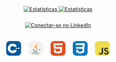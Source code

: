 <div align="center">
    <a href="https://github.com/PapauloMP">
        <img width="350px" alt="Estatísticas" 
        src="https://github-readme-stats.vercel.app/api?username=PapauloMP&theme=algolia&hide_border=false&include_all_commits=false&count_private=false"/>
        <img width="350px" alt="Estatísticas" 
         src="https://github-readme-stats.vercel.app/api/top-langs/?username=PapauloMP&theme=algolia&hide_border=false&include_all_commits=false&count_private=false&layout=compact"/>
    </a>
</div>
<br>
<div align="center">
    <a href="https://www.linkedin.com/in/marcospaulo-rodrigues" target="_blank">
        <img align="center" alt="Conectar-se no LinkedIn" height="30" style="vertical-align: top; margin: 10px;"
         src="https://img.shields.io/badge/-LinkedIn-%230077B5?style=for-the-badge&logo=linkedin&logoColor=white"/>
    </a> 
</div>
<br>
<div align="center">
    <img src="https://github.com/tandpfun/skill-icons/raw/main/icons/CPP.svg" alt="C++" height="40" style="margin:8px">
    <img src="https://github.com/tandpfun/skill-icons/raw/main/icons/Java-Light.svg" alt="Java" height="40" style="margin:8px">
    <img src="https://github.com/tandpfun/skill-icons/raw/main/icons/HTML.svg" alt="HTML" height="40" style="margin:8px">
    <img src="https://github.com/tandpfun/skill-icons/raw/main/icons/CSS.svg" alt="CSS" height="40" style="margin:8px">
    <img src="https://github.com/tandpfun/skill-icons/raw/main/icons/JavaScript.svg" alt="Javascript" height="40" style="margin:8px">
</div>
